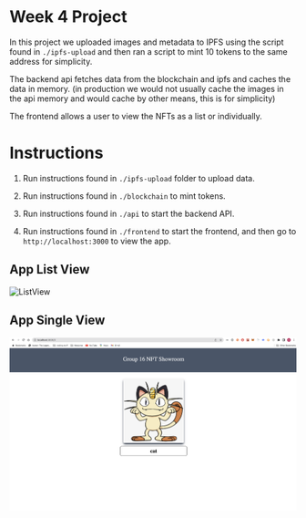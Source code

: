 # Week 4 Project

In this project we uploaded images and metadata to IPFS using the script found in `./ipfs-upload` and then ran a script to mint 10 tokens to the same address for simplicity.

The backend api fetches data from the blockchain and ipfs and caches the data in memory. (in production we would not usually cache the images in the api memory and would cache by other means, this is for simplicity)

The frontend allows a user to view the NFTs as a list or individually.

# Instructions

1. Run instructions found in `./ipfs-upload` folder to upload data.

2. Run instructions found in `./blockchain` to mint tokens.

3. Run instructions found in `./api` to start the backend API.

4. Run instructions found in `./frontend` to start the frontend, and then go to `http://localhost:3000` to view the app.

## App List View

![ListView](images/app-list-view.jpg)

## App Single View

![SingleView](images/app-single-view.png)
